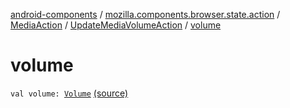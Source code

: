 [android-components](../../../index.md) / [mozilla.components.browser.state.action](../../index.md) / [MediaAction](../index.md) / [UpdateMediaVolumeAction](index.md) / [volume](./volume.md)

# volume

`val volume: `[`Volume`](../../../mozilla.components.concept.engine.media/-media/-volume/index.md) [(source)](https://github.com/mozilla-mobile/android-components/blob/master/components/browser/state/src/main/java/mozilla/components/browser/state/action/BrowserAction.kt#L541)